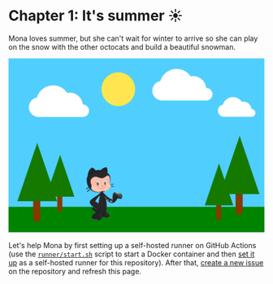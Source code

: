 # Chapter 1: It's summer ☀

Mona loves summer, but she can't wait for winter to arrive so she can play on the snow with the
other octocats and build a beautiful snowman.

![](./figure.svg)

Let's help Mona by first setting up a self-hosted runner on GitHub Actions (use the
[`runner/start.sh`](./runner/start.sh) script to start a Docker container and then [set it
up](../../settings/actions/add-new-runner?arch=x64&os=linux) as a self-hosted runner for this
repository). After that, [create a new issue](../../issues/new) on the repository and refresh this
page.
